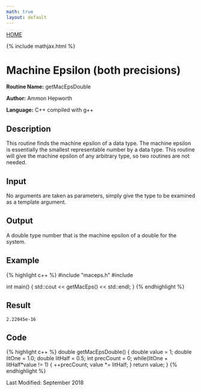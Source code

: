 ```yaml
---
math: true
layout: default
---
```

<a href="https://ammonhepworth.github.io/MATH4610/index">HOME</a>

{% include mathjax.html %}

# Machine Epsilon (both precisions)

**Routine Name:** getMacEpsDouble

**Author:** Ammon Hepworth

**Language:** C++ compiled with g++


## Description

This routine finds the machine epsilon of a data type. The machine epsilon is essentially the smallest representable number by a data type. This routine will give the machine epsilon of any arbitrary type, so two routines are not needed.

## Input

No arguments are taken as parameters, simply give the type to be examined as a template argument.

## Output

A double type number that is the machine epsilon of a double for the system.

## Example

{% highlight c++ %}
#include "maceps.h"
#include <iostream>

int main()
{
	std::cout << getMacEps<double>() << std::endl;
}
{% endhighlight %}

## Result
```
2.22045e-16
```

## Code

{% highlight c++ %}
double getMacEpsDouble()
{
	double value = 1;
	double litOne = 1.0;
	double litHalf = 0.5;
	int precCount = 0;
	while(litOne + litHalf*value != 1)
	{
		++precCount;
		value *= litHalf;
	}
	return value;
}
{% endhighlight %}

Last Modified: September 2018

